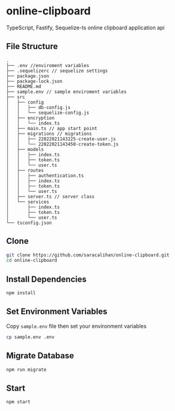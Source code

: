 # online-clipboard
TypeScript, Fastify, Sequelize-ts online clipboard application api

## File Structure
```
.
├── .env //enviroment variables
├── .sequelizerc // sequelize settings
├── package.json 
├── package-lock.json
├── README.md
├── sample.env // sample enviroment variables
├── src
│   ├── config
│   │   ├── db-config.js
│   │   └── sequelize-config.js
│   ├── encryption
│   │   └── index.ts
│   ├── main.ts // app start point
│   ├── migrations // migrations
│   │   ├── 22022021143225-create-user.js
│   │   └── 22022021143450-create-token.js
│   ├── models
│   │   ├── index.ts
│   │   ├── token.ts
│   │   └── user.ts
│   ├── routes
│   │   ├── authentication.ts
│   │   ├── index.ts
│   │   ├── token.ts
│   │   └── user.ts
│   ├── server.ts // server class
│   └── services
│       ├── index.ts
│       ├── token.ts
│       └── user.ts
└── tsconfig.json

```

## Clone
```bash
git clone https://github.com/saracalihan/online-clipboard.git
cd online-clipboard
```

## Install Dependencies
```bash
npm install
```

## Set Environment Variables
Copy `sample.env` file then set your environment variables
```bash
cp sample.env .env
```

## Migrate Database
```bash
npm run migrate
```

## Start
```bash
npm start
```